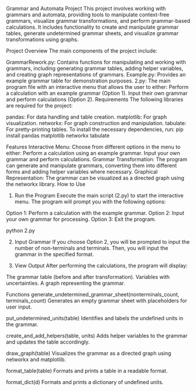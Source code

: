 Grammar and Automata Project
This project involves working with grammars and automata, providing tools to manipulate context-free grammars, visualize grammar transformations, and perform grammar-based calculations. It includes functionality to create and manipulate grammar tables, generate undetermined grammar sheets, and visualize grammar transformations using graphs.

Project Overview
The main components of the project include:

GrammarRework.py: Contains functions for manipulating and working with grammars, including generating grammar tables, adding helper variables, and creating graph representations of grammars.
Example.py: Provides an example grammar table for demonstration purposes.
2.py: The main program file with an interactive menu that allows the user to either:
Perform a calculation with an example grammar (Option 1).
Input their own grammar and perform calculations (Option 2).
Requirements
The following libraries are required for the project:

pandas: For data handling and table creation.
matplotlib: For graph visualization.
networkx: For graph construction and manipulation.
tabulate: For pretty-printing tables.
To install the necessary dependencies, run:
pip install pandas matplotlib networkx tabulate

Features
Interactive Menu: Choose from different options in the menu to either:
Perform a calculation using an example grammar.
Input your own grammar and perform calculations.
Grammar Transformation: The program can generate and manipulate grammars, converting them into different forms and adding helper variables where necessary.
Graphical Representation: The grammar can be visualized as a directed graph using the networkx library.
How to Use
1. Run the Program
Execute the main script (2.py) to start the interactive menu. The program will prompt you with the following options:

Option 1: Perform a calculation with the example grammar.
Option 2: Input your own grammar for processing.
Option 3: Exit the program.

python 2.py

2. Input Grammar
If you choose Option 2, you will be prompted to input the number of non-terminals and terminals. Then, you will input the grammar in the specified format.

3. View Output
After performing the calculations, the program will display:

The grammar table (before and after transformation).
Variables with uncertainties.
A graph representing the grammar.

Functions
generate_undetermined_grammar_sheet(nonterminals_count, terminals_count)
Generates an empty grammar sheet with placeholders for user input.

put_undetermined_units(table)
Identifies and labels the undefined units in the grammar.

create_and_add_helpers(table, units)
Adds helper variables to the grammar and updates the table accordingly.

draw_graph(table)
Visualizes the grammar as a directed graph using networkx and matplotlib.

format_table(table)
Formats and prints a table in a readable format.

format_dict(d)
Formats and prints a dictionary of undefined units.
